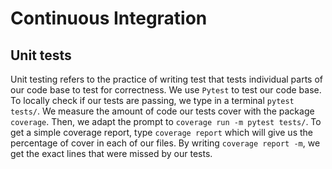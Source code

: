# Continuous Integration

## Unit tests
Unit testing refers to the practice of writing test that tests individual parts of our code base to test for correctness. We use `Pytest` to test our code base. To locally check if our tests are passing, we type in a terminal `pytest tests/`. We measure the amount of code our tests cover with the package `coverage`. Then, we adapt the prompt to `coverage run -m pytest tests/`. To get a simple coverage report, type `coverage report` which will give us the percentage of cover in each of our files. By writing `coverage report -m`, we get the exact lines that were missed by our tests.
